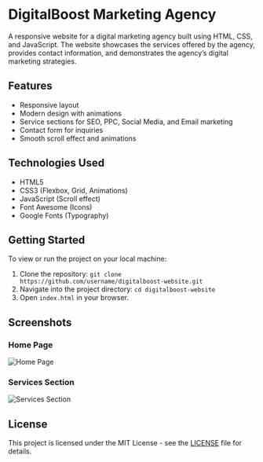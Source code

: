 # DigitalBoost Marketing Agency

A responsive website for a digital marketing agency built using HTML, CSS, and JavaScript. The website showcases the services offered by the agency, provides contact information, and demonstrates the agency’s digital marketing strategies.

## Features
- Responsive layout
- Modern design with animations
- Service sections for SEO, PPC, Social Media, and Email marketing
- Contact form for inquiries
- Smooth scroll effect and animations

## Technologies Used
- HTML5
- CSS3 (Flexbox, Grid, Animations)
- JavaScript (Scroll effect)
- Font Awesome (Icons)
- Google Fonts (Typography)

## Getting Started
To view or run the project on your local machine:
1. Clone the repository: `git clone https://github.com/username/digitalboost-website.git`
2. Navigate into the project directory: `cd digitalboost-website`
3. Open `index.html` in your browser.

## Screenshots
### Home Page
![Home Page](assets/images/home-page-screenshot.png)
### Services Section
![Services Section](assets/images/services-screenshot.png)

## License
This project is licensed under the MIT License - see the [LICENSE](LICENSE) file for details.
